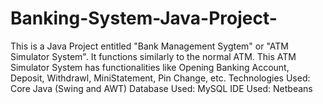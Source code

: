 # Banking-System-Java-Project-
This is a Java Project entitled "Bank Management Sygtem" or "ATM Simulator System". 
It functions similarly to the normal ATM. This ATM Simulator System has functionalities like Opening Banking Account, Deposit, Withdrawl, MiniStatement, Pin Change, etc.
Technologies Used: Core Java (Swing and AWT)
Database Used: MySQL
IDE Used: Netbeans
